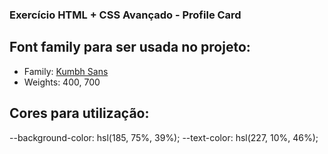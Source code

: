 ### Exercício HTML + CSS Avançado - Profile Card

 ## Font family para ser usada no projeto:

- Family: [Kumbh Sans](https://fonts.google.com/specimen/Kumbh+Sans)
- Weights: 400, 700
  
 ## Cores para utilização:

--background-color: hsl(185, 75%, 39%);
--text-color: hsl(227, 10%, 46%);
